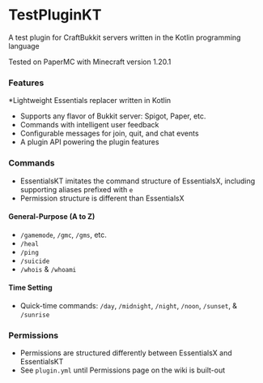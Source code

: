 # TestPluginKT

A test plugin for CraftBukkit servers written in the Kotlin programming language

Tested on PaperMC with Minecraft version 1.20.1

### Features
*Lightweight Essentials replacer written in Kotlin
* Supports any flavor of Bukkit server: Spigot, Paper, etc.
* Commands with intelligent user feedback
* Configurable messages for join, quit, and chat events
* A plugin API powering the plugin features

### Commands
* EssentialsKT imitates the command structure of EssentialsX, including supporting aliases prefixed with `e`
* Permission structure is different than EssentialsX 
#### General-Purpose (A to Z)
* `/gamemode`, `/gmc`, `/gms`, etc.
* `/heal`
* `/ping`
* `/suicide`
* `/whois` & `/whoami`
#### Time Setting
* Quick-time commands: `/day`, `/midnight`, `/night`, `/noon`, `/sunset`, & `/sunrise`

### Permissions
* Permissions are structured differently between EssentialsX and EssentialsKT
* See `plugin.yml` until Permissions page on the wiki is built-out